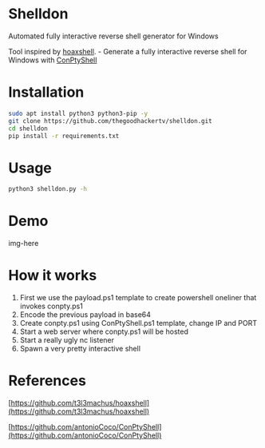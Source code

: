 # Shelldon
Automated fully interactive reverse shell generator for Windows

Tool inspired by [hoaxshell](https://github.com/t3l3machus/hoaxshell).  - Generate a fully interactive reverse shell for Windows with [ConPtyShell](https://github.com/antonioCoco/ConPtyShell/)

# Installation
```bash
sudo apt install python3 python3-pip -y
git clone https://github.com/thegoodhackertv/shelldon.git
cd shelldon
pip install -r requirements.txt
```

# Usage
```bash
python3 shelldon.py -h
```
# Demo 
img-here

# How it works

1. First we use the payload.ps1 template to create powershell oneliner that invokes conpty.ps1
2. Encode the previous payload in base64
3. Create conpty.ps1 using ConPtyShell.ps1 template, change IP and PORT
4. Start a web server where conpty.ps1 will be hosted
5. Start a really ugly nc listener
6. Spawn a very pretty interactive shell

# References
[https://github.com/t3l3machus/hoaxshell](https://github.com/t3l3machus/hoaxshell)

[https://github.com/antonioCoco/ConPtyShell](https://github.com/antonioCoco/ConPtyShell)
